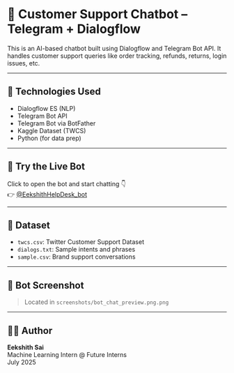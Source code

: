 # 🤖 Customer Support Chatbot – Telegram + Dialogflow

This is an AI-based chatbot built using Dialogflow and Telegram Bot API. It handles customer support queries like order tracking, refunds, returns, login issues, etc.

---

## 🧠 Technologies Used

- Dialogflow ES (NLP)
- Telegram Bot API
- Telegram Bot via BotFather
- Kaggle Dataset (TWCS)
- Python (for data prep)

---

## 💬 Try the Live Bot

Click to open the bot and start chatting 👇  
👉 [@EekshithHelpDesk_bot](https://t.me/EekshithHelpDesk_bot)

---

## 📁 Dataset

- `twcs.csv`: Twitter Customer Support Dataset  
- `dialogs.txt`: Sample intents and phrases  
- `sample.csv`: Brand support conversations

---

## 📸 Bot Screenshot

> Located in `screenshots/bot_chat_preview.png.png`

---

## 👨‍💻 Author

**Eekshith Sai**  
Machine Learning Intern @ Future Interns  
July 2025
